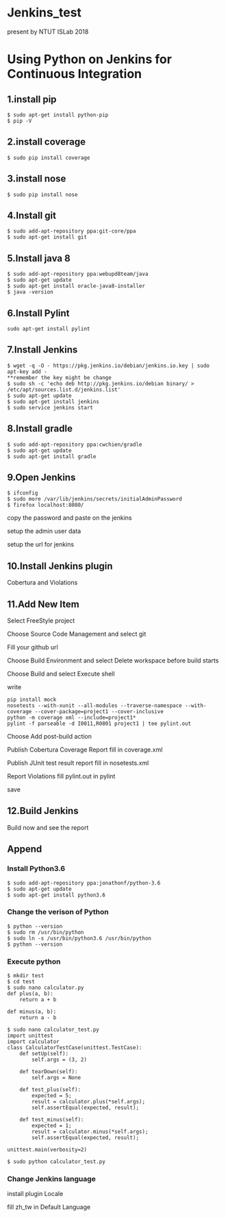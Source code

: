 # Jenkins_test 
present by NTUT ISLab 2018

# Using Python on Jenkins for Continuous Integration

## 1.install pip
```shell
$ sudo apt-get install python-pip
$ pip -V
```

## 2.install coverage
```shell
$ sudo pip install coverage
```

## 3.install nose
```shell
$ sudo pip install nose
```

## 4.Install git
```shell
$ sudo add-apt-repository ppa:git-core/ppa
$ sudo apt-get install git
```

## 5.Install java 8
```shell
$ sudo add-apt-repository ppa:webupd8team/java
$ sudo apt-get update
$ sudo apt-get install oracle-java8-installer
$ java -version
```

## 6.Install Pylint
```shell
sudo apt-get install pylint
```

## 7.Install Jenkins
```shell
$ wget -q -O - https://pkg.jenkins.io/debian/jenkins.io.key | sudo apt-key add -
**remember the key might be change
$ sudo sh -c 'echo deb http://pkg.jenkins.io/debian binary/ > /etc/apt/sources.list.d/jenkins.list'
$ sudo apt-get update
$ sudo apt-get install jenkins
$ sudo service jenkins start
```

## 8.Install gradle
```shell
$ sudo add-apt-repository ppa:cwchien/gradle
$ sudo apt-get update
$ sudo apt-get install gradle
```

## 9.Open Jenkins
```shell
$ ifconfig
$ sudo more /var/lib/jenkins/secrets/initialAdminPassword
$ firefox localhost:8080/
```
copy the password and paste on the jenkins

setup the admin user data

setup the url for jenkins

## 10.Install Jenkins plugin

Cobertura and Violations

## 11.Add New Item

Select FreeStyle project

Choose Source Code Management and select git

Fill your github url 

Choose Build Environment and select Delete workspace before build starts

Choose Build and select Execute shell

write
```shell
pip install mock
nosetests --with-xunit --all-modules --traverse-namespace --with-coverage --cover-package=project1 --cover-inclusive
python -m coverage xml --include=project1*
pylint -f parseable -d I0011,R0801 project1 | tee pylint.out
```

Choose Add post-build action

Publish Cobertura Coverage Report fill in coverage.xml

Publish JUnit test result report fill in nosetests.xml

Report Violations fill pylint.out in pylint

save

## 12.Build Jenkins

Build now and see the report

## Append

### Install Python3.6
```shell
$ sudo add-apt-repository ppa:jonathonf/python-3.6
$ sudo apt-get update
$ sudo apt-get install python3.6
```

### Change the verison of Python
```shell
$ python --version
$ sudo rm /usr/bin/python
$ sudo ln -s /usr/bin/python3.6 /usr/bin/python
$ python --version
```

### Execute python
```shell
$ mkdir test
$ cd test
$ sudo nano calculator.py
def plus(a, b):
    return a + b

def minus(a, b):
    return a - b

$ sudo nano calculator_test.py
import unittest
import calculator
class CalculatorTestCase(unittest.TestCase):
    def setUp(self):
        self.args = (3, 2)
        
    def tearDown(self):
        self.args = None

    def test_plus(self):
        expected = 5;
        result = calculator.plus(*self.args);
        self.assertEqual(expected, result);

    def test_minus(self):
        expected = 1;
        result = calculator.minus(*self.args);
        self.assertEqual(expected, result);

unittest.main(verbosity=2)

$ sudo python calculator_test.py
```

### Change Jenkins language

install plugin Locale

fill zh_tw in Default Language
